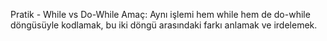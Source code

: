 Pratik - While vs Do-While
Amaç:
Aynı işlemi hem while hem de do-while döngüsüyle kodlamak, bu iki döngü arasındaki farkı anlamak ve irdelemek.

